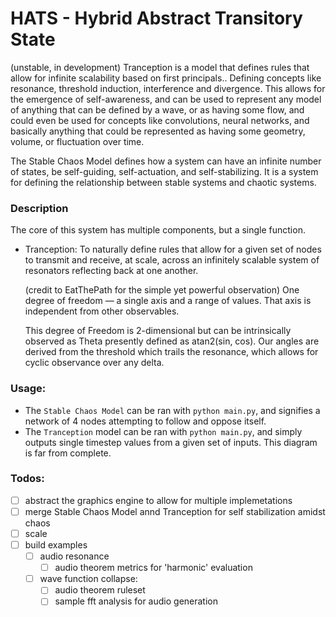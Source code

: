 # HATS - Hybrid Abstract Transitory State
(unstable, in development)
 Tranception is a model that defines rules that allow for infinite scalability based on first principals.. Defining concepts like resonance, threshold induction, interference and divergence. This allows for the emergence of self-awareness, and can be used to represent any model of anything that can be defined by a wave, or as having some flow, and could even be used for concepts like convolutions, neural networks, and basically anything that could be represented as having some geometry, volume, or fluctuation over time.

 The Stable Chaos Model defines how a system can have an infinite number of states, be self-guiding, self-actuation, and self-stabilizing. It is a system for defining the relationship between stable systems and chaotic systems.

### Description
The core of this system has multiple components, but a single function.
 - Tranception:
    To naturally define rules that allow for a given set of nodes to transmit and receive, at scale, across an infinitely scalable system of resonators reflecting back at one another.

    (credit to EatThePath for the simple yet powerful observation)
    One degree of freedom — a single axis and a range of values.  That axis is independent from other observables. 
    
    This degree of Freedom is 2-dimensional but can be intrinsically observed as Theta presently defined as atan2(sin, cos). Our angles are derived from the threshold which trails the resonance, which allows for cyclic observance over any delta.

### Usage:
 - The `Stable Chaos Model` can be ran with `python main.py`, and signifies a network of 4 nodes attempting to follow and oppose itself.
 - The `Tranception` model can be ran with `python main.py`, and simply outputs single timestep values from a given set of inputs. This diagram is far from complete.

### Todos:
 - [ ] abstract the graphics engine to allow for multiple implemetations
 - [ ] merge Stable Chaos Model annd Tranception for self stabilization amidst chaos
 - [ ] scale
 - [ ] build examples
    - [ ] audio resonance
        - [ ] audio theorem metrics for 'harmonic' evaluation
    - [ ] wave function collapse:
        - [ ] audio theorem ruleset
        - [ ] sample fft analysis for audio generation
